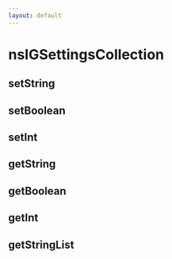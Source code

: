 ```yaml
---
layout: default
---
```


# nsIGSettingsCollection #

## setString ##

## setBoolean ##

## setInt ##

## getString ##

## getBoolean ##

## getInt ##

## getStringList ##
